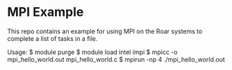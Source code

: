 # MPI Example

This repo contains an example for using MPI on the Roar systems to complete a list of tasks in a file.

Usage:
$ module purge
$ module load intel impi
$ mpicc -o mpi_hello_world.out mpi_hello_world.c
$ mpirun -np 4 ./mpi_hello_world.out
